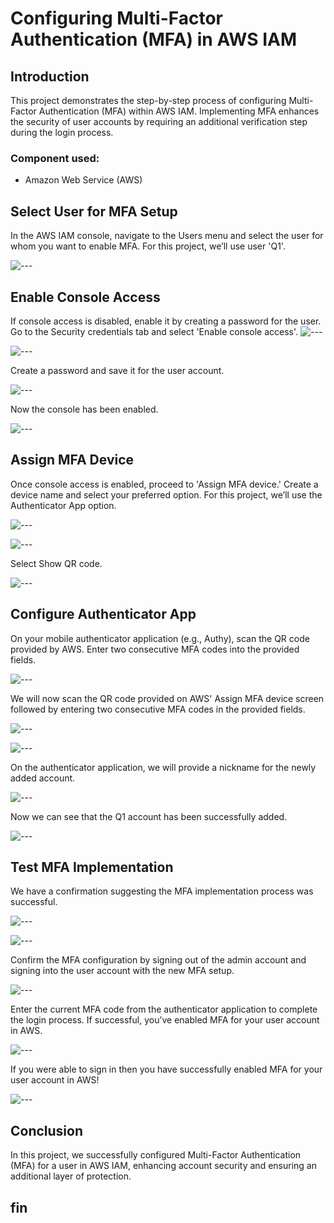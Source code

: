# Configuring Multi-Factor Authentication (MFA) in AWS IAM


## Introduction

This project demonstrates the step-by-step process of configuring Multi-Factor Authentication (MFA) within AWS IAM. Implementing MFA enhances the security of user accounts by requiring an additional verification step during the login process.

### Component used:

- Amazon Web Service (AWS)

## Select User for MFA Setup 

In the AWS IAM console, navigate to the Users menu and select the user for whom you want to enable MFA. For this project, we’ll use user 'Q1'. 

![---](https://imgur.com/k2YK0UB.jpg) 

## Enable Console Access 
If console access is disabled, enable it by creating a password for the user. Go to the Security credentials tab and select 'Enable console access'.
![---](https://imgur.com/ayTkTUJ.jpg) 

![---](https://imgur.com/p2rasDh.jpg) 

Create a password and save it for the user account.

![---](https://imgur.com/0A8Antn.jpg) 

Now the console has been enabled.

![---](https://imgur.com/OZRSSFN.jpg) 

## Assign MFA Device 

Once console access is enabled, proceed to 'Assign MFA device.' Create a device name and select your preferred option. For this project, we’ll use the Authenticator App option. 

![---](https://imgur.com/sLKGwJ4.jpg) 

![---](https://imgur.com/ASPdKvw.jpg) 

Select Show QR code.

![---](https://imgur.com/57BGis8.jpg) 

## Configure Authenticator App 

On your mobile authenticator application (e.g., Authy), scan the QR code provided by AWS. Enter two consecutive MFA codes into the provided fields. 

![---](https://imgur.com/BATvBIT.jpg) 

We will now scan the QR code provided on AWS' Assign MFA device screen followed by entering two consecutive MFA codes in the provided fields.

![---](https://imgur.com/jK49Ldc.jpg)  

![---](https://imgur.com/sf6wtF6.jpg) 

On the authenticator application, we will provide a nickname for the newly added account. 

![---](https://imgur.com/v8ftMDL.jpg)  

Now we can see that the Q1 account has been successfully added.

![---](https://imgur.com/nnExda9.jpg)  

## Test MFA Implementation 

We have a confirmation suggesting the MFA implementation process was successful.

![---](https://imgur.com/QbkSSTG.jpg)  

![---](https://imgur.com/3ScrvKH.jpg) 

Confirm the MFA configuration by signing out of the admin account and signing into the user account with the new MFA setup.

![---](https://imgur.com/IBWbNOu.jpg) 

Enter the current MFA code from the authenticator application to complete the login process. If successful, you’ve enabled MFA for your user account in AWS. 

![---](https://imgur.com/IhlLwDq.jpg) 

If you were able to sign in then you have successfully enabled MFA for your user account in AWS! 

![---](https://imgur.com/EnibhEZ.jpg) 

## Conclusion
In this project, we successfully configured Multi-Factor Authentication (MFA) for a user in AWS IAM, enhancing account security and ensuring an additional layer of protection.

## fin
